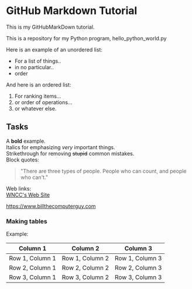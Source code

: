 # GitHub Markdown Tutorial

This is my GitHubMarkDown tutorial.

This is a repository for my Python program, hello_python_world.py 

Here is an example of an unordered list:
* For a list of things..
* in no particular..
* order

And here is an ordered list:
1. For ranking items...
2. or order of operations...
3. or whatever else. 

## Tasks
A **bold** example.   
Italics for emphasizing *very* important things.      
Strikethrough for removing ~~stupid~~ common mistakes.      
Block quotes:
> "There are three types of people. People who can count, and people who can't."

Web links:  
[WNCC's Web Site](https://www.wncc.edu)  

https://www.billthecomputerguy.com  

### Making tables
<!-- tables -->
<!-- Note that :---: means center aligned -->
<!-- Note that ---: means right aligned -->
<!-- Note that :--- means left aligned -->
Example:

| Column 1 | Column 2 | Column 3 |
| :---: | :---: | :---: |
| Row 1, Column 1 | Row 1, Column 2 | Row 1, Column 3 |
| Row 2, Column 1 | Row 2, Column 2 | Row 2, Column 3 |
| Row 3, Column 1 | Row 3, Column 2 | Row 3, Column 3 |


